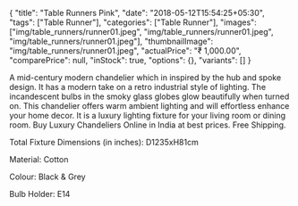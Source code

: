 {
    "title": "Table Runners Pink",
    "date": "2018-05-12T15:54:25+05:30",
    "tags": ["Table Runner"],
    "categories": ["Table Runner"],
    "images": ["img/table_runners/runner01.jpeg", "img/table_runners/runner01.jpeg", "img/table_runners/runner01.jpeg"],
    "thumbnailImage": "img/table_runners/runner01.jpeg",
    "actualPrice": "₹ 1,000.00",
    "comparePrice": null,
    "inStock": true,
    "options": {},
    "variants": []
}

A mid-century modern chandelier which in inspired by the hub and spoke design. It has a modern take on a retro industrial style of lighting. The incandescent bulbs in the smoky glass globes glow beautifully when turned on. This chandelier offers warm ambient lighting and will effortless enhance your home decor. It is a luxury lighting fixture for your living room or dining room. Buy Luxury Chandeliers Online in India at best prices. Free Shipping.

Total Fixture Dimensions (in inches): D1235xH81cm

Material: Cotton

Colour: Black & Grey

Bulb Holder: E14